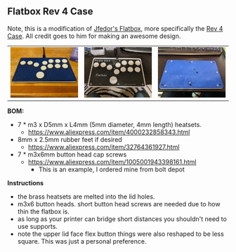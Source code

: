 Flatbox Rev 4 Case
-----------------
Note, this is a modification of [Jfedor's Flatbox](https://github.com/jfedor2/flatbox), more specifically the [Rev 4 Case](https://github.com/jfedor2/flatbox/tree/master/hardware-rev4).  All credit goes to him for making an awesome design.  

<table width=100%>
<TR>
<TD width=33% align="center"><img src="images/assembled.jpg"></TD>
<TD width=33% align="center"><img src="images/inside.jpg"></TD>
<TD width=33% align="center"><img src="images/rear.jpg"></TD>
</TR>
</TABLE>

**BOM:**

 - 7 * m3 x D5mm x L4mm (5mm diameter, 4mm length) heatsets.
   - https://www.aliexpress.com/item/4000232858343.html
 - 8mm x 2.5mm rubber feet if desired
   - https://www.aliexpress.com/item/32764361927.html
 - 7 * m3x6mm button head cap screws
   - https://www.aliexpress.com/item/1005001943398161.html
     - This is an example, I ordered mine from bolt depot

**Instructions**
- the brass heatsets are melted into the lid holes.
- m3x6 button heads.  short button head screws are needed due to how thin the flatbox is.  
- as long as your printer can bridge short distances you shouldn't need to use supports.
- note the upper lid face flex button things were also reshaped to be less square.  This was just a personal preference.
